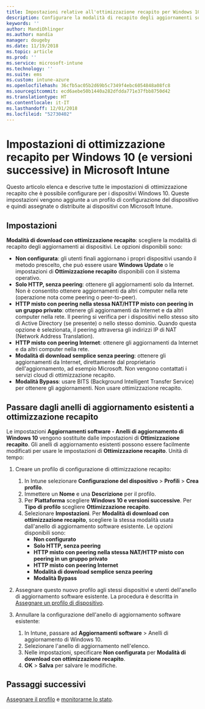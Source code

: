 ```yaml
---
title: Impostazioni relative all'ottimizzazione recapito per Windows 10 in Microsoft Intune - Azure | Microsoft Docs
description: Configurare la modalità di recapito degli aggiornamenti software ai dispositivi tramite i servizi cloud di ottimizzazione recapito disponibili per i dispositivi con Windows 10 e versioni successive. In Intune, creare un profilo di configurazione del dispositivo per installare gli aggiornamenti da Internet. Vedere anche come sostituire gli anelli di aggiornamento esistenti con un profilo di ottimizzazione recapito.
keywords: ''
author: MandiOhlinger
ms.author: mandia
manager: dougeby
ms.date: 11/19/2018
ms.topic: article
ms.prod: ''
ms.service: microsoft-intune
ms.technology: ''
ms.suite: ems
ms.custom: intune-azure
ms.openlocfilehash: 36cfb5ac05b2d69b5c7349f4ebc6054848a08fc8
ms.sourcegitcommit: ecd6aebe50b1440a282dfdda771e37fbb8750d42
ms.translationtype: HT
ms.contentlocale: it-IT
ms.lasthandoff: 12/01/2018
ms.locfileid: "52730402"
---
```

# <a name="windows-10-and-newer-delivery-optimization-settings-in-microsoft-intune"></a>Impostazioni di ottimizzazione recapito per Windows 10 (e versioni successive) in Microsoft Intune

Questo articolo elenca e descrive tutte le impostazioni di ottimizzazione recapito che è possibile configurare per i dispositivi Windows 10. Queste impostazioni vengono aggiunte a un profilo di configurazione del dispositivo e quindi assegnate o distribuite ai dispositivi con Microsoft Intune.

## <a name="settings"></a>Impostazioni

**Modalità di download con ottimizzazione recapito**: scegliere la modalità di recapito degli aggiornamenti ai dispositivi. Le opzioni disponibili sono:

- **Non configurata**: gli utenti finali aggiornano i propri dispositivi usando il metodo prescelto, che può essere usare **Windows Update** o le impostazioni di **Ottimizzazione recapito** disponibili con il sistema operativo.
- **Solo HTTP, senza peering**: ottenere gli aggiornamenti solo da Internet. Non è consentito ottenere aggiornamenti da altri computer nella rete (operazione nota come peering o peer-to-peer).
- **HTTP misto con peering nella stessa NAT/HTTP misto con peering in un gruppo privato**: ottenere gli aggiornamenti da Internet e da altri computer nella rete. Il peering si verifica per i dispositivi nello stesso sito di Active Directory (se presente) o nello stesso dominio. Quando questa opzione è selezionata, il peering attraversa gli indirizzi IP di NAT (Network Address Translation).
- **HTTP misto con peering Internet**: ottenere gli aggiornamenti da Internet e da altri computer nella rete.
- **Modalità di download semplice senza peering**: ottenere gli aggiornamenti da Internet, direttamente dal proprietario dell'aggiornamento, ad esempio Microsoft. Non vengono contattati i servizi cloud di ottimizzazione recapito.
- **Modalità Bypass**: usare BITS (Background Intelligent Transfer Service) per ottenere gli aggiornamenti. Non usare ottimizzazione recapito.

## <a name="move-from-existing-update-rings-to-delivery-optimization"></a>Passare dagli anelli di aggiornamento esistenti a ottimizzazione recapito

Le impostazioni **Aggiornamenti software - Anelli di aggiornamento di Windows 10** vengono sostituite dalle impostazioni di **Ottimizzazione recapito**. Gli anelli di aggiornamento esistenti possono essere facilmente modificati per usare le impostazioni di **Ottimizzazione recapito**. Unità di tempo:

1. Creare un profilo di configurazione di ottimizzazione recapito:

    1. In Intune selezionare **Configurazione del dispositivo** > **Profili** > **Crea profilo**.
    2. Immettere un **Nome** e una **Descrizione** per il profilo.
    3. Per **Piattaforma** scegliere **Windows 10 e versioni successive**. Per **Tipo di profilo** scegliere **Ottimizzazione recapito**.
    4. Selezionare **Impostazioni**. Per **Modalità di download con ottimizzazione recapito**, scegliere la stessa modalità usata dall'anello di aggiornamento software esistente. Le opzioni disponibili sono:
        - **Non configurato**
        - **Solo HTTP, senza peering**
        - **HTTP misto con peering nella stessa NAT/HTTP misto con peering in un gruppo privato**
        - **HTTP misto con peering Internet**
        - **Modalità di download semplice senza peering**
        - **Modalità Bypass**

2. Assegnare questo nuovo profilo agli stessi dispositivi e utenti dell'anello di aggiornamento software esistente. La procedura è descritta in [Assegnare un profilo di dispositivo](device-profile-assign.md).

3. Annullare la configurazione dell'anello di aggiornamento software esistente:
    1. In Intune, passare ad **Aggiornamenti software** > Anelli di aggiornamento di Windows 10.
    2. Selezionare l'anello di aggiornamento nell'elenco.
    3. Nelle impostazioni, specificare **Non configurata** per **Modalità di download con ottimizzazione recapito**.
    4. **OK** > **Salva** per salvare le modifiche.

## <a name="next-steps"></a>Passaggi successivi

[Assegnare il profilo](device-profile-assign.md) e [monitorarne lo stato](device-profile-monitor.md).